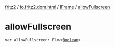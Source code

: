[fritz2](../../index.md) / [io.fritz2.dom.html](../index.md) / [IFrame](index.md) / [allowFullscreen](./allow-fullscreen.md)

# allowFullscreen

`var allowFullscreen: Flow<`[`Boolean`](https://kotlinlang.org/api/latest/jvm/stdlib/kotlin/-boolean/index.html)`>`